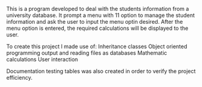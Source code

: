 This is a program developed to deal with the students information from a university database. It prompt a menu with 11 option to manage the student information and ask the user to input the menu optin desired.
After the menu option is entered, the required calculations will be displayed to the user.

To create this project I made use of: 
Inheritance classes
Object oriented programming
output and reading files as databases
Mathematic calculations
User interaction



Documentation testing tables was also created in order to verify the project efficiency.
